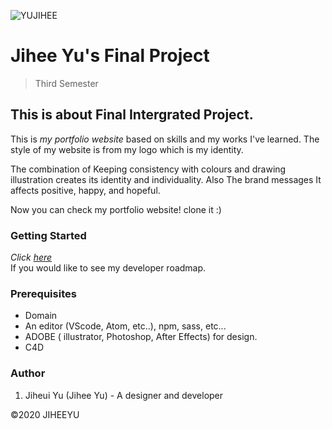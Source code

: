 ![YUJIHEE]()

# Jihee Yu's Final Project
> Third Semester

## This is about Final Intergrated Project.

 This is _my portfolio website_ based on skills and my works I've learned. The style of my website is from my logo which is my identity. 

 The combination of Keeping consistency with colours and drawing illustration creates its identity and individuality. Also The brand messages It affects positive, happy, and hopeful.

 Now you can check my portfolio website! clone it :)

### Getting Started

*_Click [here](https://docs.google.com/document/d/1vnUhqMDEk7ZXBvKcLAbdtOQKnog-mhB0xGYtVeJwvDg/edit?usp=sharing)_*  
If you would like to see my developer roadmap.

### Prerequisites

* Domain
* An editor (VScode, Atom, etc..), npm, sass, etc...
* ADOBE ( illustrator, Photoshop, After Effects) for design.
* C4D

### Author

1. Jiheui Yu (Jihee Yu) - A designer and developer

:copyright:2020 JIHEEYU

